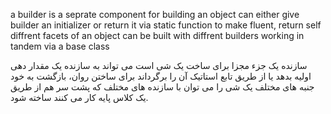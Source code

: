 a builder is a seprate component for building an object
can either give builder an initializer or return it via static function
to make fluent, return self
diffrent facets of an object can be built with diffrent builders working in tandem via a base class 


سازنده یک جزء مجزا برای ساخت یک شی است
می تواند به سازنده یک مقدار دهی اولیه بدهد یا از طریق تابع استاتیک آن را برگرداند
برای ساختن روان، بازگشت به خود
جنبه های مختلف یک شی را می توان با سازنده های مختلف که پشت سر هم از طریق یک کلاس پایه کار می کنند ساخته شود.